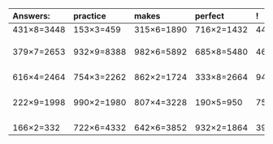 | Answers: | practice | makes | perfect | ! |
| :--- | :--- | :--- | :--- | :--- |
| 431×8=3448 | 153×3=459 | 315×6=1890 | 716×2=1432 | 443×6=2658 | 
|   |   |   |   |   | 
|   |   |   |   |   | 
|   |   |   |   |   | 
| 379×7=2653 | 932×9=8388 | 982×6=5892 | 685×8=5480 | 465×7=3255 | 
|   |   |   |   |   | 
|   |   |   |   |   | 
|   |   |   |   |   | 
|   |   |   |   |   | 
| 616×4=2464 | 754×3=2262 | 862×2=1724 | 333×8=2664 | 944×3=2832 | 
|   |   |   |   |   | 
|   |   |   |   |   | 
|   |   |   |   |   | 
|   |   |   |   |   | 
| 222×9=1998 | 990×2=1980 | 807×4=3228 | 190×5=950 | 757×5=3785 | 
|   |   |   |   |   | 
|   |   |   |   |   | 
|   |   |   |   |   | 
|   |   |   |   |   | 
| 166×2=332 | 722×6=4332 | 642×6=3852 | 932×2=1864 | 390×7=2730 | 
